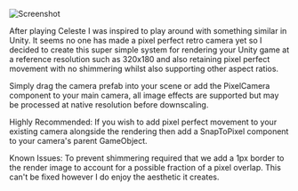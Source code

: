 ![Screenshot](https://i.dbr.ee/QcZL/original_Screenshot_32.png)

After playing Celeste I was inspired to play around with something similar in Unity. It seems no one has made a pixel perfect retro camera yet so I decided to create this super simple system for rendering your Unity game at a reference resolution such as 320x180 and also retaining pixel perfect movement with no shimmering whilst also supporting other aspect ratios.

Simply drag the camera prefab into your scene or add the PixelCamera component to your main camera, all image effects are supported but may be processed at native resolution before downscaling.

Highly Recommended: If you wish to add pixel perfect movement to your existing camera alongside the rendering then add a SnapToPixel component to your camera's parent GameObject.

Known Issues: 
To prevent shimmering required that we add a 1px border to the render image to account for a possible fraction of a pixel overlap. This can't be fixed however I do enjoy the aesthetic it creates.